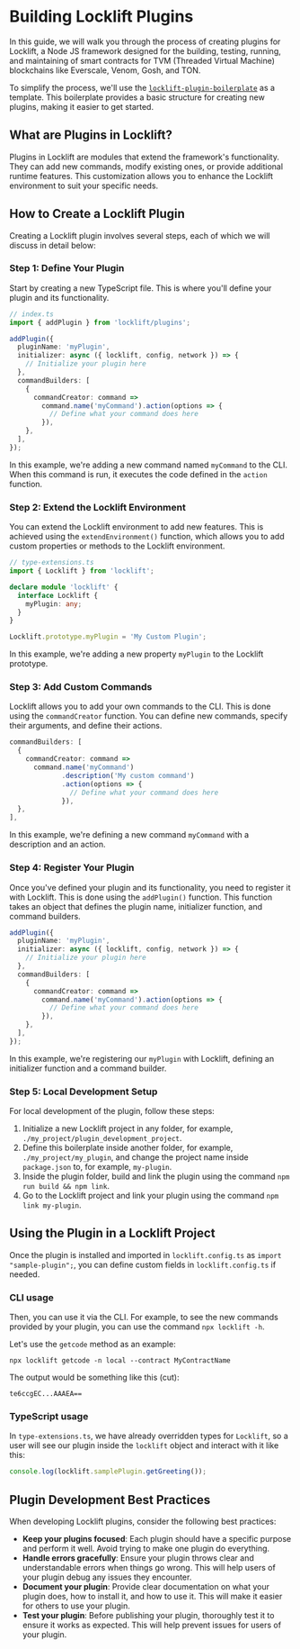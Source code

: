 # Building Locklift Plugins

In this guide, we will walk you through the process of creating plugins for Locklift, a Node JS framework designed for the building, testing, running, and maintaining of smart contracts for TVM (Threaded Virtual Machine) blockchains like Everscale, Venom, Gosh, and TON.

To simplify the process, we'll use the [`locklift-plugin-boilerplate`](https://github.com/broxus/locklift-plugin-boilerplate/tree/master) as a template. This boilerplate provides a basic structure for creating new plugins, making it easier to get started.

## What are Plugins in Locklift?

Plugins in Locklift are modules that extend the framework's functionality. They can add new commands, modify existing ones, or provide additional runtime features. This customization allows you to enhance the Locklift environment to suit your specific needs.

## How to Create a Locklift Plugin

Creating a Locklift plugin involves several steps, each of which we will discuss in detail below:

### Step 1: Define Your Plugin

Start by creating a new TypeScript file. This is where you'll define your plugin and its functionality.

```typescript
// index.ts
import { addPlugin } from 'locklift/plugins';

addPlugin({
  pluginName: 'myPlugin',
  initializer: async ({ locklift, config, network }) => {
    // Initialize your plugin here
  },
  commandBuilders: [
    {
      commandCreator: command =>
        command.name('myCommand').action(options => {
          // Define what your command does here
        }),
    },
  ],
});
```

In this example, we're adding a new command named `myCommand` to the CLI. When this command is run, it executes the code defined in the `action` function.

### Step 2: Extend the Locklift Environment

You can extend the Locklift environment to add new features. This is achieved using the `extendEnvironment()` function, which allows you to add custom properties or methods to the Locklift environment.

```typescript
// type-extensions.ts
import { Locklift } from 'locklift';

declare module 'locklift' {
  interface Locklift {
    myPlugin: any;
  }
}

Locklift.prototype.myPlugin = 'My Custom Plugin';
```

In this example, we're adding a new property `myPlugin` to the Locklift prototype.

### Step 3: Add Custom Commands

Locklift allows you to add your own commands to the CLI. This is done using the `commandCreator` function. You can define new commands, specify their arguments, and define their actions.

```typescript
commandBuilders: [
  {
    commandCreator: command =>
      command.name('myCommand')
             .description('My custom command')
             .action(options => {
               // Define what your command does here
             }),
  },
],
```

In this example, we're defining a new command `myCommand` with a description and an action.

### Step 4: Register Your Plugin

Once you've defined your plugin and its functionality, you need to register it with Locklift. This is done using the `addPlugin()` function. This function takes an object that defines the plugin name, initializer function, and command builders.

```typescript
addPlugin({
  pluginName: 'myPlugin',
  initializer: async ({ locklift, config, network }) => {
    // Initialize your plugin here
  },
  commandBuilders: [
    {
      commandCreator: command =>
        command.name('myCommand').action(options => {
          // Define what your command does here
        }),
    },
  ],
});
```

In this example, we're registering our `myPlugin` with Locklift, defining an initializer function and a command builder.

### Step 5: Local Development Setup

For local development of the plugin, follow these steps:

1. Initialize a new Locklift project in any folder, for example, `./my_project/plugin_development_project`.
2. Define this boilerplate inside another folder, for example, `./my_project/my_plugin`, and change the project name inside `package.json` to, for example, `my-plugin`.
3. Inside the plugin folder, build and link the plugin using the command `npm run build && npm link`.
4. Go to the Locklift project and link your plugin using the command `npm link my-plugin`.

## Using the Plugin in a Locklift Project

Once the plugin is installed and imported in `locklift.config.ts` as `import "sample-plugin";`, you can define custom fields in `locklift.config.ts` if needed.

### CLI usage

Then, you can use it via the CLI. For example, to see the new commands provided by your plugin, you can use the command `npx locklift -h`.

Let's use the `getcode` method as an example:

```shell
npx locklift getcode -n local --contract MyContractName
```

The output would be something like this (cut):

```shell
te6ccgEC...AAAEA==
```

### TypeScript usage

In `type-extensions.ts`, we have already overridden types for `Locklift`, so a user will see our plugin inside the `locklift` object and interact with it like this:

```typescript
console.log(locklift.samplePlugin.getGreeting());
```

## Plugin Development Best Practices

When developing Locklift plugins, consider the following best practices:

- **Keep your plugins focused**: Each plugin should have a specific purpose and perform it well. Avoid trying to make one plugin do everything.
- **Handle errors gracefully**: Ensure your plugin throws clear and understandable errors when things go wrong. This will help users of your plugin debug any issues they encounter.
- **Document your plugin**: Provide clear documentation on what your plugin does, how to install it, and how to use it. This will make it easier for others to use your plugin.
- **Test your plugin**: Before publishing your plugin, thoroughly test it to ensure it works as expected. This will help prevent issues for users of your plugin.
